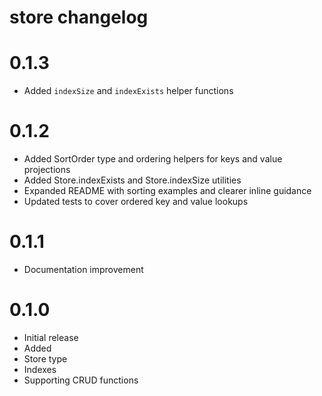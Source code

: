 # store changelog

# 0.1.3
* Added `indexSize` and `indexExists` helper functions

# 0.1.2
* Added SortOrder type and ordering helpers for keys and value projections
* Added Store.indexExists and Store.indexSize utilities
* Expanded README with sorting examples and clearer inline guidance
* Updated tests to cover ordered key and value lookups

# 0.1.1
* Documentation improvement

# 0.1.0
* Initial release
* Added
* Store type
* Indexes
* Supporting CRUD functions
